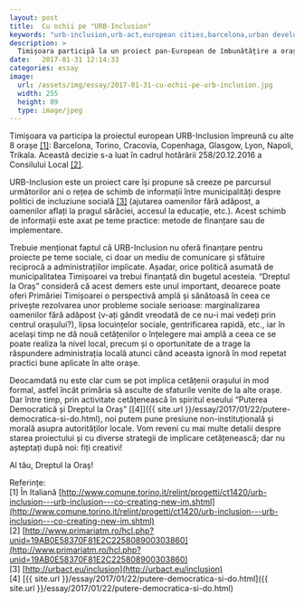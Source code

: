 ```yaml
---
layout: post
title:  Cu ochii pe "URB-Inclusion"
keywords: "urb-inclusion,urb-act,european cities,barcelona,urban development, urbanizare"
description: >
  Timișoara participă la un proiect pan-European de îmbunătățire a orașului, și acest lucru ne dă  nouă cetățenilor o cale de implicare civică 
date:   2017-01-31 12:14:33
categories: essay
image:
  url: /assets/img/essay/2017-01-31-cu-ochii-pe-urb-inclusion.jpg
  width: 255
  height: 89
  type: image/jpeg
---
```


Timișoara va participa la proiectul european URB-Inclusion împreună cu alte 8 orașe [[1]](http://www.comune.torino.it/relint/progetti/ct1420/urb-inclusion---urb-inclusion---co-creating-new-im.shtml): Barcelona, Torino, Cracovia, Copenhaga, Glasgow, Lyon, Napoli, Trikala. Această decizie s-a luat în cadrul hotărârii 258/20.12.2016 a Consilului Local [[2]](http://www.primariatm.ro/hcl.php?unid=19AB0E58370F81E2C225808900303860).  

URB-Inclusion este un proiect care își propune să creeze pe parcursul următorilor ani o rețea de schimb de informații între municipalități despre politici de incluziune socială [[3]](http://urbact.eu/inclusion) (ajutarea oamenilor fără adăpost, a oamenilor aflați la pragul sărăciei, accesul la educație, etc.). Acest schimb de informații este axat pe teme practice: metode de finanțare sau de implementare.  

Trebuie menționat faptul că URB-Inclusion nu oferă finanțare pentru proiecte pe teme sociale, ci doar un mediu de comunicare și sfătuire reciprocă a administrațiilor implicate. Așadar, orice politică asumată de municipalitatea Timișoarei va trebui finanțată din bugetul acesteia. “Dreptul la Oraș” consideră că acest demers este unul important, deoarece poate oferi Primăriei Timișoarei o perspectivă amplă și sănătoasă în ceea ce privește rezolvarea unor probleme sociale serioase: marginalizarea oamenilor fără adăpost (v-ați gândit vreodată de ce nu-i mai vedeți prin centrul orașului?), lipsa locuințelor sociale, gentrificarea rapidă, etc., iar în același timp ne dă nouă cetățenilor o înțelegere mai amplă a ceea ce se poate realiza la nivel local, precum și o oportunitate de a trage la răspundere administrația locală atunci când aceasta ignoră în mod repetat practici bune aplicate în alte orașe.  

Deocamdată nu este clar cum se pot implica cetățenii orașului in mod formal, astfel încât primăria să asculte de sfaturile venite de la alte orașe. Dar între timp, prin activitate cetățenească în spiritul eseului “Puterea Democratică și Dreptul la Oraș” [[4]]({{ site.url }}/essay/2017/01/22/putere-democratica-si-do.html), noi putem pune presiune non-instituțională și morală asupra autorităților locale. Vom reveni cu mai multe detalii despre starea proiectului și cu diverse strategii de implicare cetățenească; dar nu așteptați după noi: fiți creativi!  

Al tău, Dreptul la Oraș!

Referințe:  
[1] În Italiană [http://www.comune.torino.it/relint/progetti/ct1420/urb-inclusion---urb-inclusion---co-creating-new-im.shtml](http://www.comune.torino.it/relint/progetti/ct1420/urb-inclusion---urb-inclusion---co-creating-new-im.shtml)  
[2] [http://www.primariatm.ro/hcl.php?unid=19AB0E58370F81E2C225808900303860](http://www.primariatm.ro/hcl.php?unid=19AB0E58370F81E2C225808900303860)  
[3] [http://urbact.eu/inclusion](http://urbact.eu/inclusion)  
[4] [{{ site.url }}/essay/2017/01/22/putere-democratica-si-do.html]({{ site.url }}/essay/2017/01/22/putere-democratica-si-do.html)  